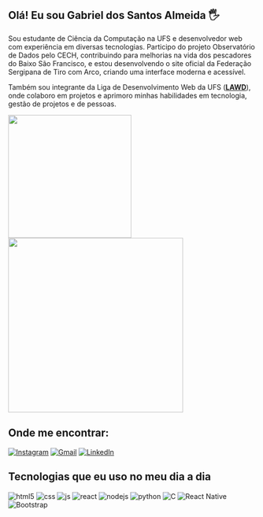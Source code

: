 ## Olá! Eu sou Gabriel dos Santos Almeida 🖐️

Sou estudante de Ciência da Computação na UFS e desenvolvedor web com experiência em diversas tecnologias. Participo do projeto Observatório de Dados pelo CECH, contribuindo para melhorias na vida dos pescadores do Baixo São Francisco, e estou desenvolvendo o site oficial da Federação Sergipana de Tiro com Arco, criando uma interface moderna e acessível.

Também sou integrante da Liga de Desenvolvimento Web da UFS ([**LAWD**](https://github.com/Lawd-UFS)), onde colaboro em projetos e aprimoro minhas habilidades em tecnologia, gestão de projetos e de pessoas.

<div>
  <img width="250em" src="https://i.pinimg.com/564x/6b/a6/b0/6ba6b0472f7becc83fe40a276541d61e.jpg"/>
  <img width="355em" src="https://github-readme-stats.vercel.app/api/top-langs/?username=GabrielDosSantosAlmeida&layout=compact&langs_count=7&theme=white&count_private=true"/>
</div>

## Onde me encontrar:

[![Instagram](https://img.shields.io/badge/Instagram-E4405F?style=for-the-badge&logo=instagram&logoColor=white)]()
[![Gmail](https://img.shields.io/badge/Gmail-D14836?style=for-the-badge&logo=gmail&logoColor=white)]()
[![LinkedIn](https://img.shields.io/badge/LinkedIn-0077B5?style=for-the-badge&logo=linkedin&logoColor=white)]()

## Tecnologias que eu uso no meu dia a dia

<div style="display: inline_block">
  <img align="center" alt="html5" src="https://img.shields.io/badge/HTML5-E34F26?style=for-the-badge&logo=html5&logoColor=white" />
  <img align="center" alt="css" src="https://img.shields.io/badge/CSS3-1572B6?style=for-the-badge&logo=css3&logoColor=white" />
  <img align="center" alt="js" src="https://img.shields.io/badge/JavaScript-F7DF1E?style=for-the-badge&logo=javascript&logoColor=black" />
  <img align="center" alt="react" src="https://img.shields.io/badge/React-20232A?style=for-the-badge&logo=react&logoColor=61DAFB" />
  <img align="center" alt="nodejs" src="https://img.shields.io/badge/Node.js-43853D?style=for-the-badge&logo=node.js&logoColor=white" />
  <img align="center" alt="python" src="https://img.shields.io/badge/Python-3776AB?style=for-the-badge&logo=python&logoColor=white" />
  <img align="center" alt="C" src="https://img.shields.io/badge/C-00599C?style=for-the-badge&logo=c&logoColor=white" />
  <img align="center" alt="React Native" src="https://img.shields.io/badge/React_Native-20232A?style=for-the-badge&logo=react&logoColor=61DAFB" />
  <img align="center" alt="Bootstrap" src="https://img.shields.io/badge/Bootstrap-563D7C?style=for-the-badge&logo=bootstrap&logoColor=white" />
</div><br/>
